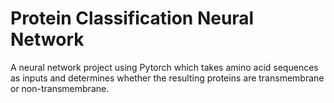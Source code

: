 # Protein Classification Neural Network
A neural network project using Pytorch which takes amino acid sequences as inputs and determines whether the resulting proteins are transmembrane or non-transmembrane.
